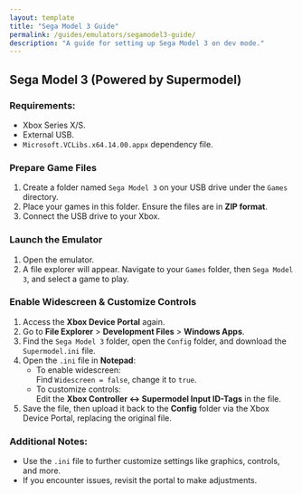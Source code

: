 ```yaml
---
layout: template
title: "Sega Model 3 Guide"
permalink: /guides/emulators/segamodel3-guide/
description: "A guide for setting up Sega Model 3 on dev mode."
---
```


## Sega Model 3 (Powered by Supermodel)

### Requirements:
- Xbox Series X/S.
- External USB.
- `Microsoft.VCLibs.x64.14.00.appx` dependency file.

### Prepare Game Files
1. Create a folder named `Sega Model 3` on your USB drive under the `Games` directory.
2. Place your games in this folder. Ensure the files are in **ZIP format**.
3. Connect the USB drive to your Xbox.

### Launch the Emulator
1. Open the emulator.  
2. A file explorer will appear. Navigate to your `Games` folder, then `Sega Model 3`, and select a game to play.

### Enable Widescreen & Customize Controls
1. Access the **Xbox Device Portal** again.
2. Go to **File Explorer** > **Development Files** > **Windows Apps**.
3. Find the `Sega Model 3` folder, open the `Config` folder, and download the `Supermodel.ini` file.
4. Open the `.ini` file in **Notepad**:
   - To enable widescreen:  
     Find `Widescreen = false`, change it to `true`.
   - To customize controls:  
     Edit the **Xbox Controller <-> Supermodel Input ID-Tags** in the file.
5. Save the file, then upload it back to the **Config** folder via the Xbox Device Portal, replacing the original file.

### Additional Notes:
- Use the `.ini` file to further customize settings like graphics, controls, and more.
- If you encounter issues, revisit the portal to make adjustments.